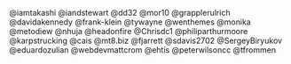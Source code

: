 @iamtakashi
@iandstewart
@dd32
@mor10
@grapplerulrich
@davidakennedy
@frank-klein
@tywayne
@wenthemes
@monika
@metodiew
@nhuja
@headonfire
@Chrisdc1
@philiparthurmoore
@karpstrucking
@cais
@mt8.biz
@fjarrett
@sdavis2702
@SergeyBiryukov
@eduardozulian
@webdevmattcrom
@ehtis
@peterwilsoncc
@tfrommen
